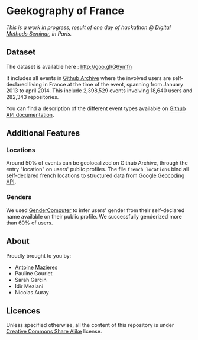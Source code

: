 # Geekography of France

*This is a work in progress, result of one day of hackathon @ [Digital Methods Seminar](http://digitalmethods-seminar.org/barcamp/), in Paris.*

## Dataset

The dataset is available here : <http://goo.gl/G6ymfn>

It includes all events in [Github Archive](http://www.githubarchive.org/) where the involved users are self-declared living in France at the time of the event, spanning from January 2013 to april 2014. This include 2,398,529 events involving 18,640 users and 282,343 repositories.

You can find a description of the different event types available on [Github API documentation](https://developer.github.com/v3/activity/events/types/).

## Additional Features

### Locations

Around 50% of events can be geolocalized on Github Archive, through the entry "location" on users' public profiles. The file `french_locations` bind all self-declared french locations to structured data from [Google Geocoding API](https://developers.google.com/maps/documentation/geocoding/).

### Genders

We used [GenderComputer](https://github.com/tue-mdse/genderComputer) to infer users' gender from their self-declared name available on their public profile. We successfully genderized more than 60% of users.

## About

Proudly brought to you by:

+ [Antoine Mazières](http://mazier.es)
+ Pauline Gourlet
+ Sarah Garcin
+ Idir Meziani
+ Nicolas Auray

## Licences

Unless specified otherwise, all the content of this repository is under [Creative Commons Share Alike](http://creativecommons.org/licenses/by-sa/4.0/) license.